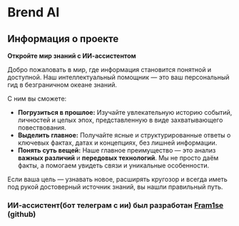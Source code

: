 # Brend AI

## Информация о проекте

**Откройте мир знаний с ИИ-ассистентом**

Добро пожаловать в мир, где информация становится понятной и доступной. Наш интеллектуальный помощник — это ваш персональный гид в безграничном океане знаний.

С ним вы сможете:
*   **Погрузиться в прошлое:** Изучайте увлекательную историю событий, личностей и целых эпох, представленную в виде захватывающего повествования.
*   **Выделить главное:** Получайте ясные и структурированные ответы о ключевых фактах, датах и концепциях, без лишней информации.
*   **Понять суть вещей:** Наше главное преимущество — это анализ **важных различий** и **передовых технологий**. Мы не просто даём факты, а помогаем увидеть связи и уникальные особенности.

Если ваша цель — узнавать новое, расширять кругозор и всегда иметь под рукой достоверный источник знаний, вы нашли правильный путь.

### ИИ-ассистент(бот телеграм с ии) был разработан [Fram1se](https://github.com/Fram1se) (github)
